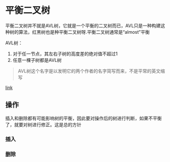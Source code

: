 # 平衡二叉树

平衡二叉树并不就是AVL树，它就是一个平衡的二叉树而已，AVL只是一种构建这种树的算法，红黑树也是种平衡二叉树呀.平衡二叉树通常是“almost”平衡

AVL树：
1. 对于任一节点，其左右子树的高度差的绝对值不超过1
2. 任意一棵子树都是AVL树

> AVL树这个名字是以发明它的两个作者的名字简写而来，不是平常的英文缩写

[link](http://btechsmartclass.com/data_structures/avl-trees.html)

## 操作

插入和删除都有可能影响树的平衡，因此要对操作后的树进行判断，如果不平衡了，就要对树进行修正。这是总的方针

### 插入

### 删除